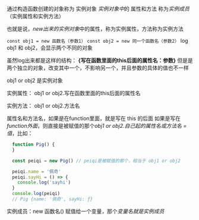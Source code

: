 通过构造函数创建的对象称为 实例对象
*实例对象中*的 属性和方法 称为*实例成员*（实例属性和实例方法）

也就是说，*new出来的实例对象*中的属性，称为实例属性，方法称为实例方法

`const obj1 = new 函数名（参数1）` 
`const obj2 = new 同一个函数名（参数2）`
log obj1 和 obj2，会显示两个不同的对象

虽然log出来都是这样的结构：
**{写在函数里面的this后面的属性名：参数}**
但是是两个独立的对象，改变其中一个，不影响另一个，并且参数的具体的值也不一样

obj1 or obj2 是实例对象

实例属性：
obj1 or obj2.写在函数里面的this后面的属性名

实例方法：
obj1 or obj2.方法名

属性名和方法名，如果是在function里面，就是写在 this 的后面
如果是写在*function外面*，则直接是被赋值的那个*obj1 or obj2.自己起的属性名或方法名 = 值*，比如：
  ~~~javascript
    function Pig() {
    }

    const peiqi = new Pig() // peiqi是被赋值的那个，相当于 obj1 or obj2

    peiqi.name = '佩奇'
    peiqi.sayHi = () => {
      console.log('sayhi')
    }
    console.log(peiqi)
    // Pig {name: '佩奇', sayHi: ƒ}
  ~~~

  实例成员：new 函数名() 赋值给一个变量，那个*变量名就是实例成员*

